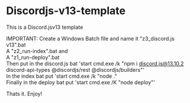# Discordjs-v13-template
This is a Discord.jsv13 template


IMPORTANT:
Create a Windows Batch file and name it "z3_discord.js v13".bat <br>
A "z2_run-index".bat and<br>
A "z1_run-deploy".bat<br>
Then put in the discord.js bat 'start cmd.exe /k "npm i discord.js@13.10.2 discord-api-types @discordjs/rest @discordjs/builders"'<br>
In the index bat put 'start cmd.exe /k "node ."<br>
Finally in the deploy bat put 'start cmd.exe /K "node deploy"'<br>

Thats it. Enjoy!
